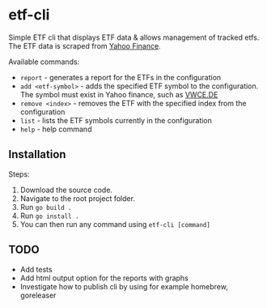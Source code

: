 # etf-cli

Simple ETF cli that displays ETF data & allows management of tracked etfs.
The ETF data is scraped from [Yahoo Finance](https://finance.yahoo.com/).

Available commands:

- `report` - generates a report for the ETFs in the configuration
- `add <etf-symbol>` - adds the specified ETF symbol to the configuration. The symbol must exist in Yahoo finance, such as [VWCE.DE](https://finance.yahoo.com/quote/VWCE.DE/)
- `remove <index>` - removes the ETF with the specified index from the configuration
- `list` - lists the ETF symbols currently in the configuration
- `help` - help command

## Installation

Steps:

1. Download the source code.
2. Navigate to the root project folder.
3. Run `go build .`
4. Run `go install .`
5. You can then run any command using `etf-cli [command]`

## TODO
- Add tests
- Add html output option for the reports with graphs
- Investigate how to publish cli by using for example homebrew, goreleaser
